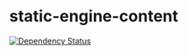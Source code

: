 # static-engine-content

[![Dependency Status](https://david-dm.org/erickmerchant/static-engine-content.svg)](https://david-dm.org/erickmerchant/static-engine-content)
